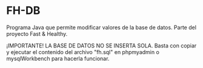 # FH-DB
Programa Java que permite modificar valores de la base de datos. Parte del proyecto Fast &amp; Healthy.

¡IMPORTANTE!
LA BASE DE DATOS NO SE INSERTA SOLA. 
Basta con copiar y ejecutar el contenido del archivo "fh.sql" en phpmyadmin o mysqlWorkbench para hacerla funcionar.

